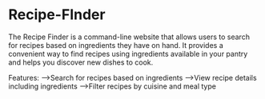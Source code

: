 # Recipe-FInder
The Recipe Finder is a command-line website that allows users to search for recipes based on ingredients they have on hand. It provides a convenient way to find recipes using ingredients available in your pantry and helps you discover new dishes to cook.

Features:
-->Search for recipes based on ingredients
-->View recipe details including ingredients
-->Filter recipes by cuisine and meal type
